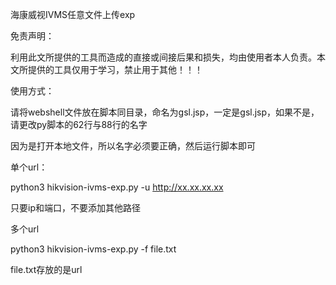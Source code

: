 海康威视IVMS任意文件上传exp

免责声明：

利用此文所提供的工具而造成的直接或间接后果和损失，均由使用者本人负责。本文所提供的工具仅用于学习，禁止用于其他！！！

使用方式：

请将webshell文件放在脚本同目录，命名为gsl.jsp，一定是gsl.jsp，如果不是，请更改py脚本的62行与88行的名字

因为是打开本地文件，所以名字必须要正确，然后运行脚本即可

单个url：

python3 hikvision-ivms-exp.py -u http://xx.xx.xx.xx

只要ip和端口，不要添加其他路径

多个url

python3 hikvision-ivms-exp.py -f file.txt

file.txt存放的是url
